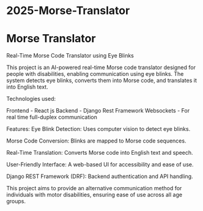 # 2025-Morse-Translator
Morse Translator 
=======
Real-Time Morse Code Translator using Eye Blinks

This project is an AI-powered real-time Morse code translator designed for people with disabilities, enabling communication using eye blinks. The system detects eye blinks, converts them into Morse code, and translates it into English text.

Technologies used:

Frontend - React js
Backend - Django Rest Framework
Websockets - For real time full-duplex communication

Features:
Eye Blink Detection: Uses computer vision to detect eye blinks.

Morse Code Conversion: Blinks are mapped to Morse code sequences.

Real-Time Translation: Converts Morse code into English text and speech.

User-Friendly Interface: A web-based UI for accessibility and ease of use.

Django REST Framework (DRF): Backend authentication and API handling.

This project aims to provide an alternative communication method for individuals with motor disabilities, ensuring ease of use across all age groups.

